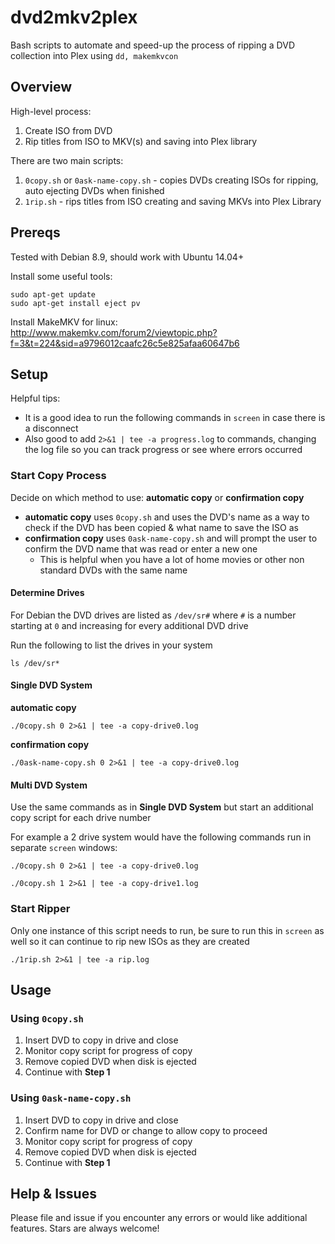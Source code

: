 # dvd2mkv2plex

Bash scripts to automate and speed-up the process of ripping a DVD collection into Plex using `dd, makemkvcon`

## Overview

High-level process:

1. Create ISO from DVD
2. Rip titles from ISO to MKV(s) and saving into Plex library

There are two main scripts:

1. `0copy.sh` or `0ask-name-copy.sh` - copies DVDs creating ISOs for ripping, auto ejecting DVDs when finished
2. `1rip.sh` - rips titles from ISO creating and saving MKVs into Plex Library

## Prereqs

Tested with Debian 8.9, should work with Ubuntu 14.04+

Install some useful tools:

```
sudo apt-get update
sudo apt-get install eject pv
```

Install MakeMKV for linux: http://www.makemkv.com/forum2/viewtopic.php?f=3&t=224&sid=a9796012caafc26c5e825afaa60647b6

## Setup

Helpful tips:
* It is a good idea to run the following commands in `screen` in case there is a disconnect
* Also good to add `2>&1 | tee -a progress.log` to commands, changing the log file so you can track progress or see where errors occurred

### Start Copy Process

Decide on which method to use: **automatic copy** or **confirmation copy** 

* **automatic copy** uses `0copy.sh` and uses the DVD's name as a way to check if the DVD has been copied & what name to save the ISO as
* **confirmation copy** uses `0ask-name-copy.sh` and will prompt the user to confirm the DVD name that was read or enter a new one
  * This is helpful when you have a lot of home movies or other non standard DVDs with the same name

#### Determine Drives

For Debian the DVD drives are listed as `/dev/sr#` where `#` is a number starting at `0` and increasing for every additional DVD drive

Run the following to list the drives in your system

```
ls /dev/sr*
```

#### Single DVD System

**automatic copy**

```
./0copy.sh 0 2>&1 | tee -a copy-drive0.log
```

**confirmation copy**

```
./0ask-name-copy.sh 0 2>&1 | tee -a copy-drive0.log
```

#### Multi DVD System

Use the same commands as in **Single DVD System** but start an additional copy script for each drive number

For example a 2 drive system would have the following commands run in separate `screen` windows:

```
./0copy.sh 0 2>&1 | tee -a copy-drive0.log

./0copy.sh 1 2>&1 | tee -a copy-drive1.log
```

### Start Ripper

Only one instance of this script needs to run, be sure to run this in `screen` as well so it can continue to rip new ISOs as they are created

```
./1rip.sh 2>&1 | tee -a rip.log
```

## Usage

### Using `0copy.sh`

1. Insert DVD to copy in drive and close
2. Monitor copy script for progress of copy
3. Remove copied DVD when disk is ejected
4. Continue with **Step 1**

### Using `0ask-name-copy.sh`

1. Insert DVD to copy in drive and close
2. Confirm name for DVD or change to allow copy to proceed
3. Monitor copy script for progress of copy
4. Remove copied DVD when disk is ejected 
5. Continue with **Step 1**

## Help & Issues

Please file and issue if you encounter any errors or would like additional features. Stars are always welcome!
